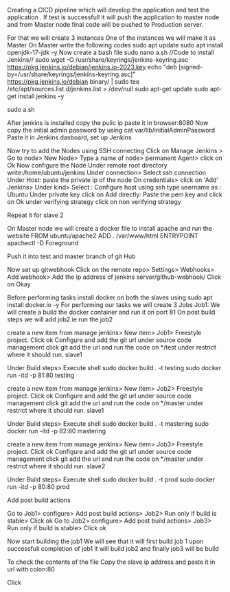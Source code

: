 Creating a CICD pipeline which will develop the application and test the application . If test is successfull it will push the application to master node and from Master node final 
code will be pushed to Production server.

For  that we will create 3 instances
One of the instances we will make it as Master
On Master write the following codes
sudo apt update
sudo apt install openjdk-17-jdk -y
Now create a bash file
sudo nano a.sh
//Code to install Jenkins//
sudo wget -O /usr/share/keyrings/jenkins-keyring.asc \
  https://pkg.jenkins.io/debian/jenkins.io-2023.key
echo "deb [signed-by=/usr/share/keyrings/jenkins-keyring.asc]" \
  https://pkg.jenkins.io/debian binary/ | sudo tee \
  /etc/apt/sources.list.d/jenkins.list > /dev/null
sudo apt-get update
sudo apt-get install jenkins -y

sudo a.sh

After jenkins is installed copy the pulic ip paste it in browser:8080
Now copy the initial admin password by using cat var/lib/initialAdminPassword
Paste it in Jenkins dasboard, set up Jenkins

Now try to add the Nodes using SSH connecting
Click on Manage Jenkins > Go to node> New Node> Type a name of node> permanent Agent> click on Ok
Now configure the Node
Under remote root directory write:/home/ubuntu/jenkins
Under connection> Select ssh connection
Under Host: paste the private ip of the node
On credentials> click on 'Add' Jenkins> Under kind> Select : Configure host using ssh
type username as : Ubuntu
Under private key click on Add directly:
Paste the pem key and click on Ok
under verifying strategy click on non verifying strategy

Repeat it for slave 2

On Master node we will create a docker file to install apache and run the website
FROM ubuntu/apache2
ADD . /var/www/html
ENTRYPOINT apachectl -D Foreground

Push it into test and master branch of git Hub

Now set up gitwebhook
Click on the remote repo> Settings> Webhooks> Add webhook> Add the ip address of jenkins server/github-webhook/
Click on Okay

Before performing tasks install docker on both the slaves
using sudo apt install docker.io -y
For performing our tasks we will create 3 Jobs
Job1: We will create a build the docker container and run it on port 81
On post build steps we will add job2 ie run the job2

 create a new item from manage jenkins> New item> Job1> Freestyle project. Click ok
Configure and add the git url under source code management click git add the url and run the code on */test
under restrict where it should run. slave1

Under Build steps> Execute shell
sudo docker build . -t testing
sudo docker run -itd -p 81:80 testing

 create a new item from manage jenkins> New item> Job2> Freestyle project. Click ok
Configure and add the git url under source code management click git add the url and run the code on */master
under restrict where it should run. slave1

Under Build steps> Execute shell
sudo docker build . -t mastering
sudo docker run -itd -p 82:80 mastering


create a new item from manage jenkins> New item> Job3> Freestyle project. Click ok
Configure and add the git url under source code management click git add the url and run the code on */master
under restrict where it should run. slave2

Under Build steps> Execute shell
sudo docker build . -t prod
sudo docker run -itd -p 80:80 prod

Add post build actions 

Go to Job1> configure> Add post build actions> Job2> Run only if build is stable> Click ok
Go to Job2> configure> Add post build actions> Job3> Run only if build is stable> Click ok

Now start building the job1
We will see that it will first build job 1 upon successfull completion of job1 it will build job2 and finally job3 will be build

To check the contents of the file
Copy the slave ip address and paste it in url with colon:80




Click
